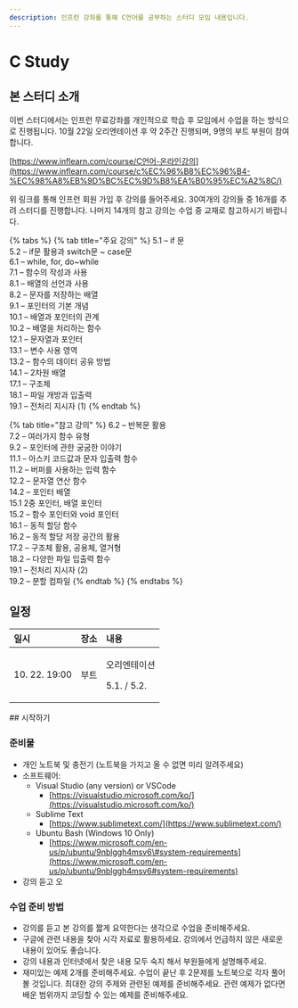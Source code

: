 ```yaml
---
description: 인프런 강좌를 통해 C언어를 공부하는 스터디 모임 내용입니다.
---
```


# C Study

## 본 스터디 소개

이번 스터디에서는 인프런 무료강좌를 개인적으로 학습 후 모임에서 수업을 하는 방식으로 진행됩니다. 10월 22일 오리엔테이션 후 약 2주간 진행되며, 9명의 부트 부원이 참여합니다.

 [https://www.inflearn.com/course/C언어-온라인강의](https://www.inflearn.com/course/c%EC%96%B8%EC%96%B4-%EC%98%A8%EB%9D%BC%EC%9D%B8%EA%B0%95%EC%A2%8C/)

위 링크를 통해 인프런 회원 가입 후 강의를 들어주세요. 30여개의 강의들 중 16개를 추려 스터디를 진행합니다. 나머지 14개의 참고 강의는 수업 중 교재로 참고하시기 바랍니다.

{% tabs %}
{% tab title="주요 강의" %}
5.1 – if 문  
5.2 – if문 활용과 switch문 ~ case문  
6.1 – while, for, do~while  
7.1 – 함수의 작성과 사용  
8.1 – 배열의 선언과 사용  
8.2 – 문자를 저장하는 배열  
9.1 – 포인터의 기본 개념  
10.1 – 배열과 포인터의 관계  
10.2 – 배열을 처리하는 함수  
12.1 – 문자열과 포인터  
13.1 – 변수 사용 영역  
13.2 – 함수의 데이터 공유 방법  
14.1 – 2차원 배열  
17.1 – 구조체  
18.1 – 파일 개방과 입출력  
19.1 – 전처리 지시자 \(1\)
{% endtab %}

{% tab title="참고 강의" %}
6.2 – 반복문 활용  
7.2 – 여러가지 함수 유형  
9.2 – 포인터에 관한 궁굼한 이야기  
11.1 – 아스키 코드값과 문자 입출력 함수  
11.2 – 버퍼를 사용하는 입력 함수  
12.2 – 문자열 연산 함수  
14.2 – 포인터 배열  
15.1 2중 포인터, 배열 포인터  
15.2 – 함수 포인터와 void 포인터  
16.1 – 동적 할당 함수  
16.2 – 동적 할당 저장 공간의 활용  
17.2 – 구조체 활용, 공용체, 열거형  
18.2 – 다양한 파일 입출력 함수  
19.1 – 전처리 지시자 \(2\)  
19.2 – 분할 컴파일
{% endtab %}
{% endtabs %}

## 일정

<table>
  <thead>
    <tr>
      <th style="text-align:left">일시</th>
      <th style="text-align:left">장소</th>
      <th style="text-align:left">내용</th>
    </tr>
  </thead>
  <tbody>
    <tr>
      <td style="text-align:left">10. 22. 19:00</td>
      <td style="text-align:left">부트</td>
      <td style="text-align:left">
        <p>오리엔테이션</p>
        <p>5.1. / 5.2.</p>
      </td>
    </tr>
  </tbody>
</table>## 시작하기

### 준비물

* 개인 노트북 및 충전기 \(노트북을 가지고 올 수 없면 미리 알려주세요\)
* 소프트웨어:
  * Visual Studio \(any version\) or VSCode
    * [https://visualstudio.microsoft.com/ko/](https://visualstudio.microsoft.com/ko/)
  * Sublime Text
    * [https://www.sublimetext.com/](https://www.sublimetext.com/)
  * Ubuntu Bash \(Windows 10 Only\)
    * [https://www.microsoft.com/en-us/p/ubuntu/9nblggh4msv6\#system-requirements](https://www.microsoft.com/en-us/p/ubuntu/9nblggh4msv6#system-requirements)
* 강의 듣고 오 

### 수업 준비 방법

* 강의를 듣고 본 강의를 짧게 요약한다는 생각으로 수업을 준비해주세요.
* 구글에 관련 내용을 찾아 시각 자료로 활용하세요. 강의에서 언급하지 않은 새로운 내용이 있어도 좋습니다.
* 강의 내용과 인터넷에서 찾은 내용 모두 숙지 해서 부원들에게 설명해주세요.
* 재미있는 예제 2개를 준비해주세요. 수업이 끝난 후 2문제를 노트북으로 각자 풀어볼 것입니다. 최대한 강의 주제와 관련된 예제를 준비해주세요. 관련 예제가 없다면 배운 범위까지 코딩할 수 있는 예제를 준비해주세요. 



